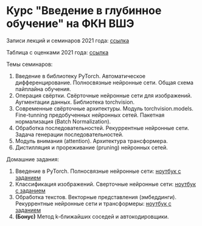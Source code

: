 # Курс "Введение в глубинное обучение" на ФКН ВШЭ

Записи лекций и семинаров 2021 года: [ссылка](https://www.youtube.com/playlist?list=PLEwK9wdS5g0rj_cRQ3iFGAHLJNRkX5nO2)

Таблица с оценками 2021 года: [ссылка](https://docs.google.com/spreadsheets/d/1ftHKIu0VDypvI8LRkTK8kGJPgJxLaZzvtPECBLxCP1Y/edit?usp=sharing)

Темы семинаров:

1. Введение в библиотеку PyTorch. Автоматическое дифференцирование. Полносвязные нейронные сети. Общая схема пайплайна обучения.
2. Операция свёртки. Свёрточные нейронные сети для изображений. Аугментации данных. Библиотека torchvision.
3. Современные свёрточные архитектуры. Модуль torchvision.models. Fine-tunning предобученных нейронных сетей. Пакетная нормализация (Batch Normalization).
4. Обработка последовательностей. Рекуррентные нейронные сети. Задача генерации последовательностей.
5. Модуль внимания (attention). Архитектура трансформера.
6. Дистилляция и прореживание (pruning) нейронных сетей.

Домашние задания:

1. Введение в PyTorch. Полносвязные нейронные сети: [ноутбук с заданием](https://github.com/isadrtdinov/intro-to-dl-hse/blob/main/homeworks/homework-01-mlp.ipynb)
2. Классификация изображений. Сверточные нейронные сети: [ноутбук с заданием](https://github.com/isadrtdinov/intro-to-dl-hse/blob/main/homeworks/homework-02-cnn.ipynb)
3. Обработка текстов. Векторные представления (эмбеддинги). Рекуррентные нейронные сети и трансформеры: [ноутбук с заданием](https://github.com/isadrtdinov/intro-to-dl-hse/blob/main/homeworks/homework-03-text.ipynb)
4. **(Бонус)** Метод k-ближайших соседей и автокодировщики.
